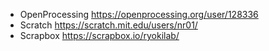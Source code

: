- OpenProcessing https://openprocessing.org/user/128336
- Scratch https://scratch.mit.edu/users/nr01/
- Scrapbox https://scrapbox.io/ryokilab/
